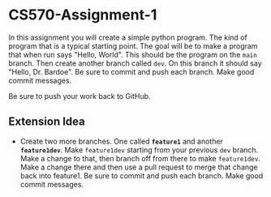 # CS570-Assignment-1

In this assignment you will create a simple python program. The kind of program that is a typical starting point.
The goal will be to make a program that when run says "Hello, World". This should be the program on the `main` branch.
Then create another branch called `dev`. On this branch it should say "Hello, Dr. Bardoe". Be sure to commit and push 
each branch. Make good commit messages.


Be sure to push your work back to GitHub. 

## Extension Idea

* Create two more branches. One called **`feature1`** and another **`feature1dev`**. Make `feature1dev` starting from your 
  previous `dev` branch. Make a change to that, then branch off from there to make `feature1dev`. Make a change there and then
  use a pull request to merge that change back into feature1. Be sure to commit and push 
  each branch. Make good commit messages.


  
